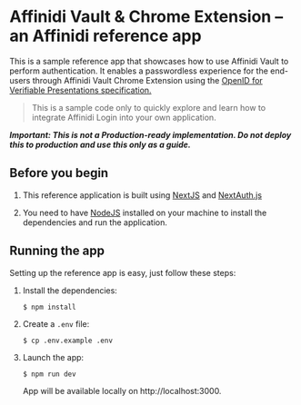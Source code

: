 # Affinidi Vault & Chrome Extension – an Affinidi reference app

This is a sample reference app that showcases how to use Affinidi Vault to perform authentication. It enables a passwordless experience for the end-users through Affinidi Vault Chrome Extension using the [OpenID for Verifiable Presentations specification.](https://openid.net/specs/openid-4-verifiable-presentations-1_0.html)

> This is a sample code only to quickly explore and learn how to integrate Affinidi Login into your own application. 

***Important: This is not a Production-ready implementation. Do not deploy this to production and use this only as a guide.***

## Before you begin

1. This reference application is built using [NextJS](https://nextjs.org/) and [NextAuth.js](https://next-auth.js.org/)

2. You need to have [NodeJS](https://nodejs.org/en) installed on your machine to install the dependencies and run the application.

## Running the app

Setting up the reference app is easy, just follow these steps:  

1. Install the dependencies:
    ```
    $ npm install
    ```
2. Create a `.env` file:
    ```
    $ cp .env.example .env
    ```
    
3. Launch the app:
    ```
    $ npm run dev
    ```
    
    App will be available locally on http://localhost:3000.